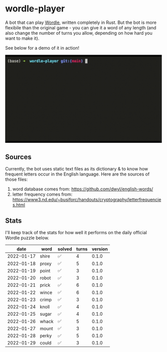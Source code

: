 # wordle-player

A bot that can play [Wordle](https://www.powerlanguage.co.uk/wordle/), written completely in Rust. But the bot is more flexibile than the original game - you can give it a word of any length (and also change the number of turns you allow, depending on how hard you want to make it).

See below for a demo of it in action!

![A demo of it in action!](images/wordle-player-demo.gif)

## Sources
Currently, the bot uses static text files as its dictionary & to know how frequent letters occur in the English language. Here are the sources of those files:
 1. word database comes from: https://github.com/dwyl/english-words/
 2. letter frequency comes from: https://www3.nd.edu/~busiforc/handouts/cryptography/letterfrequencies.html

## Stats

I'll keep track of the stats for how well it performs on the daily official Wordle puzzle below.

|    date    | word  |       solved       | turns | version |
| ---------- | ----- | ------------------ | ----- | ------- |
| 2022-01-17 | shire | :white_check_mark: |   4   |  0.1.0  |
| 2022-01-18 | proxy | :white_check_mark: |   5   |  0.1.0  |
| 2022-01-19 | point | :white_check_mark: |   3   |  0.1.0  |
| 2022-01-20 | robot | :white_check_mark: |   3   |  0.1.0  |
| 2022-01-21 | prick | :white_check_mark: |   6   |  0.1.0  |
| 2022-01-22 | wince | :white_check_mark: |   6   |  0.1.0  |
| 2022-01-23 | crimp | :white_check_mark: |   3   |  0.1.0  |
| 2022-01-24 | knoll | :white_check_mark: |   4   |  0.1.0  |
| 2022-01-25 | sugar | :white_check_mark: |   4   |  0.1.0  |
| 2022-01-26 | whack | :white_check_mark: |   5   |  0.1.0  |
| 2022-01-27 | mount | :white_check_mark: |   3   |  0.1.0  |
| 2022-01-28 | perky | :white_check_mark: |   5   |  0.1.0  |
| 2022-01-29 | could | :white_check_mark: |   3   |  0.1.0  |
